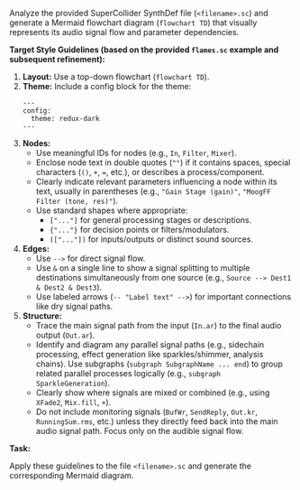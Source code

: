 Analyze the provided SuperCollider SynthDef file (`<filename>.sc`) and generate a Mermaid flowchart diagram (`flowchart TD`) that visually represents its audio signal flow and parameter dependencies.

**Target Style Guidelines (based on the provided `flames.sc` example and subsequent refinement):**

1.  **Layout:** Use a top-down flowchart (`flowchart TD`).
2.  **Theme:** Include a config block for the theme:
    ```mermaid
    ---
    config:
      theme: redux-dark
    ---
    ```
3.  **Nodes:**
    *   Use meaningful IDs for nodes (e.g., `In`, `Filter`, `Mixer`).
    *   Enclose node text in double quotes (`""`) if it contains spaces, special characters (`()`, `+`, `=`, etc.), or describes a process/component.
    *   Clearly indicate relevant parameters influencing a node within its text, usually in parentheses (e.g., `"Gain Stage (gain)"`, `"MoogFF Filter (tone, res)"`).
    *   Use standard shapes where appropriate:
        *   `["..."]` for general processing stages or descriptions.
        *   `{"..."}` for decision points or filters/modulators.
        *   `(["..."])` for inputs/outputs or distinct sound sources.
4.  **Edges:**
    *   Use `-->` for direct signal flow.
    *   Use `&` on a single line to show a signal splitting to multiple destinations simultaneously from one source (e.g., `Source --> Dest1 & Dest2 & Dest3`).
    *   Use labeled arrows (`-- "Label text" -->`) for important connections like dry signal paths.
5.  **Structure:**
    *   Trace the main signal path from the input (`In.ar`) to the final audio output (`Out.ar`).
    *   Identify and diagram any parallel signal paths (e.g., sidechain processing, effect generation like sparkles/shimmer, analysis chains). Use subgraphs (`subgraph SubgraphName ... end`) to group related parallel processes logically (e.g., `subgraph SparkleGeneration`).
    *   Clearly show where signals are mixed or combined (e.g., using `XFade2`, `Mix.fill`, `+`).
    *   Do not include monitoring signals (`BufWr`, `SendReply`, `Out.kr`, `RunningSum.rms`, etc.) unless they directly feed back into the main audio signal path. Focus only on the audible signal flow.

**Task:**

Apply these guidelines to the file `<filename>.sc` and generate the corresponding Mermaid diagram.